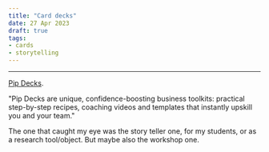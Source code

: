 ```yaml
---
title: "Card decks"
date: 27 Apr 2023
draft: true
tags:
- cards
- storytelling
---
```

---

[Pip Decks](https://pipdecks.com/).  

"Pip Decks are unique, confidence-boosting business toolkits: practical step-by-step recipes, coaching videos and templates that instantly upskill you and your team."

The one that caught my eye was the story teller one, for my students, or as a research tool/object. But maybe also the workshop one.